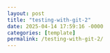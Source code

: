 ```yaml
---
layout: post
title: "testing-with-git-2"
date: 2025-04-14 17:59:16 -0000
categories: [template]
permalink: /testing-with-git-2/
---
```


